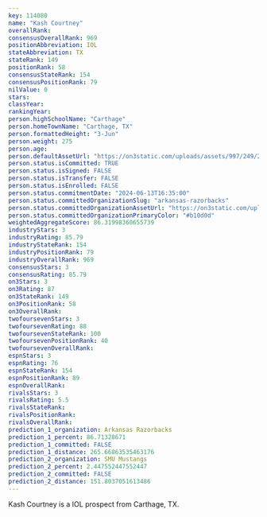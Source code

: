 ```yaml
---
key: 114080
name: "Kash Courtney"
overallRank: 
consensusOverallRank: 969
positionAbbreviation: IOL
stateAbbreviation: TX
stateRank: 149
positionRank: 58
consensusStateRank: 154
consensusPositionRank: 79
nilValue: 0
stars: 
classYear: 
rankingYear: 
person.highSchoolName: "Carthage"
person.homeTownName: "Carthage, TX"
person.formattedHeight: "3-Jun"
person.weight: 275
person.age: 
person.defaultAssetUrl: "https://on3static.com/uploads/assets/997/249/249997.png"
person.status.isCommitted: TRUE
person.status.isSigned: FALSE
person.status.isTransfer: FALSE
person.status.isEnrolled: FALSE
person.status.commitmentDate: "2024-06-13T16:35:00"
person.status.committedOrganizationSlug: "arkansas-razorbacks"
person.status.committedOrganizationAssetUrl: "https://on3static.com/uploads/assets/748/149/149748.svg"
person.status.committedOrganizationPrimaryColor: "#b10d0d"
weightedAggregateScore: 86.31998360655739
industryStars: 3
industryRating: 85.79
industryStateRank: 154
industryPositionRank: 79
industryOverallRank: 969
consensusStars: 3
consensusRating: 85.79
on3Stars: 3
on3Rating: 87
on3StateRank: 149
on3PositionRank: 58
on3OverallRank: 
twofoursevenStars: 3
twofoursevenRating: 88
twofoursevenStateRank: 100
twofoursevenPositionRank: 40
twofoursevenOverallRank: 
espnStars: 3
espnRating: 76
espnStateRank: 154
espnPositionRank: 89
espnOverallRank: 
rivalsStars: 3
rivalsRating: 5.5
rivalsStateRank: 
rivalsPositionRank: 
rivalsOverallRank: 
prediction_1_organization: Arkansas Razorbacks
prediction_1_percent: 86.71328671
prediction_1_committed: FALSE
prediction_1_distance: 265.66863535463176
prediction_2_organization: SMU Mustangs
prediction_2_percent: 2.447552447552447
prediction_2_committed: FALSE
prediction_2_distance: 151.8037051613486
---
```

Kash Courtney is a IOL prospect from Carthage, TX.
